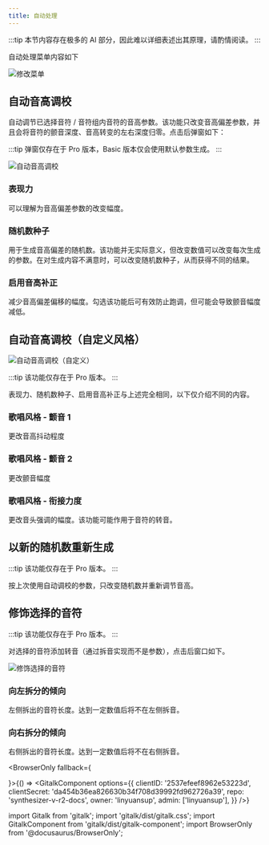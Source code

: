```yaml
---
title: 自动处理
---
```


:::tip
本节内容存在极多的 AI 部分，因此难以详细表述出其原理，请酌情阅读。
:::

自动处理菜单内容如下

![修改菜单](/docs/main_docs/menu/auto_process/1.png)

## 自动音高调校

自动调节已选择音符 / 音符组内音符的音高参数。该功能只改变音高偏差参数，并且会将音符的颤音深度、音高转变的左右深度归零。点击后弹窗如下：

:::tip
弹窗仅存在于 Pro 版本，Basic 版本仅会使用默认参数生成。
:::

![自动音高调校](/docs/main_docs/menu/auto_process/2.png)

### 表现力

可以理解为音高偏差参数的改变幅度。

### 随机数种子

用于生成音高偏差的随机数。该功能并无实际意义，但改变数值可以改变每次生成的参数。在对生成内容不满意时，可以改变随机数种子，从而获得不同的结果。

### 启用音高补正

减少音高偏差偏移的幅度。勾选该功能后可有效防止跑调，但可能会导致颤音幅度减低。

## 自动音高调校（自定义风格）

![自动音高调校（自定义）](/docs/main_docs/menu/auto_process/3.png)

:::tip
该功能仅存在于 Pro 版本。
:::

表现力、随机数种子、启用音高补正与上述完全相同，以下仅介绍不同的内容。

### 歌唱风格 - 颤音 1

更改音高抖动程度

### 歌唱风格 - 颤音 2

更改颤音幅度

### 歌唱风格 - 衔接力度

更改音头强调的幅度。该功能可能作用于音符的转音。

## 以新的随机数重新生成

:::tip
该功能仅存在于 Pro 版本。
:::

按上次使用自动调校的参数，只改变随机数并重新调节音高。

## 修饰选择的音符

:::tip
该功能仅存在于 Pro 版本。
:::

对选择的音符添加转音（通过拆音实现而不是参数），点击后窗口如下。

![修饰选择的音符](/docs/main_docs/menu/auto_process/4.png)

### 向左拆分的倾向

左侧拆出的音符长度。达到一定数值后将不在左侧拆音。

### 向右拆分的倾向

右侧拆出的音符长度。达到一定数值后将不在右侧拆音。

<BrowserOnly fallback={<div></div>}>{() => <GitalkComponent options={{
    clientID: '2537efeef8962e53223d',
    clientSecret: 'da454b36ea826630b34f708d39992fd962726a39',
    repo: 'synthesizer-v-r2-docs',
    owner: 'linyuansup',
    admin: ['linyuansup'],
    }} />}
</BrowserOnly>

import Gitalk from 'gitalk';
import 'gitalk/dist/gitalk.css';
import GitalkComponent from 'gitalk/dist/gitalk-component';
import BrowserOnly from '@docusaurus/BrowserOnly';